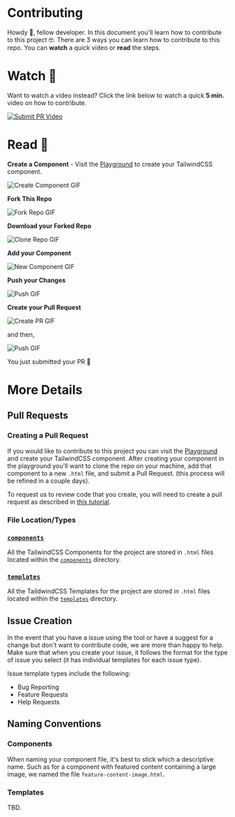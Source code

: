 # Contributing

Howdy 👋, fellow developer. In this document you'll learn how to contribute to this project 🤓. There are 3 ways you can learn how to contribute to this repo. You can **watch** a quick video or **read** the steps.

# Watch 🍿

Want to watch a video instead? Click the link below to watch a quick **5 min.** video on how to contribute.

[![Submit PR Video](https://cdn.devdojo.com/episode/images/September2020/hacktoberfest-2020.jpg)](https://devdojo.com/episode/hacktoberfest-2020)


# Read 📖

**Create a Component** - Visit the [Playground](https://devdojo.com/tailwindcss/playground) to create your TailwindCSS component.

![Create Component GIF](https://cdn.devdojo.com/tails/images/1-create-component-min.gif)

**Fork This Repo**

![Fork Repo GIF](http://cdn.devdojo.com/tails/images/2-fork-repo-min.gif)

**Download your Forked Repo**

![Clone Repo GIF](http://cdn.devdojo.com/tails/images/3-clone-min.gif)

**Add your Component**

![New Component GIF](http://cdn.devdojo.com/tails/images/4-new-component-min.gif)

**Push your Changes**

![Push GIF](http://cdn.devdojo.com/tails/images/5-push.gif)

**Create your Pull Request**

![Create PR GIF](http://cdn.devdojo.com/tails/images/6-open-pr-min.gif)

and then,

![Push GIF](http://cdn.devdojo.com/tails/images/boom.gif)

You just submitted your PR 🤘


# More Details

## Pull Requests

### Creating a Pull Request

If you would like to contribute to this project you can visit the [Playground](https://devdojo.com/tailwindcss/playground) and create your TailwindCSS component. After creating your component in the playground you'll want to clone the repo on your machine, add that component to a new `.html` file, and submit a Pull Request. (this process will be refined in a couple days).

To request us to review code that you create, you will need to create a pull request as described in
 [this tutorial](https://www.digitalocean.com/community/tutorials/how-to-create-a-pull-request-on-github).

### File Location/Types

### [`components`](./components)

All the TailwindCSS Components for the project are stored in `.html` files located within the [`components`](./components) directory.

### [`templates`](./templates)

All the TaildwindCSS Templates for the project are stored in `.html` files located within the [`templates`](./templates) directory.

## Issue Creation

In the event that you have a issue using the tool or have a suggest for a change but don't want to contribute code,
 we are more than happy to help.
Make sure that when you create your issue, it follows the format for the type of issue you select
 (it has individual templates for each issue type).
 
Issue template types include the following:
 - Bug Reporting
 - Feature Requests
 - Help Requests

## Naming Conventions

### Components

When naming your component file, it's best to stick which a descriptive name. Such as for a component with featured content containing a large image, we named the file `feature-content-image.html`.

### Templates

TBD.
